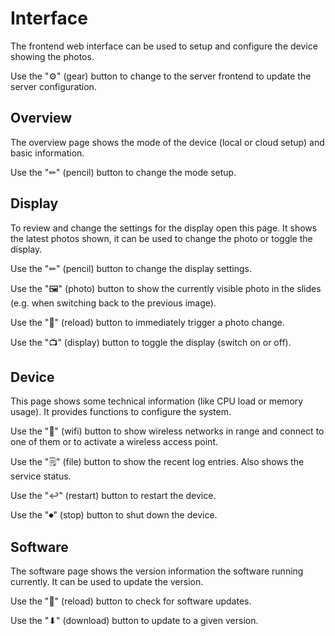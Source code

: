 # Interface

The frontend web interface can be used to setup and configure the device
showing the photos.

Use the "⚙" (gear) button to change to the server frontend to update the
server configuration.

## Overview

The overview page shows the mode of the device (local or cloud setup) and
basic information.

Use the "✏" (pencil) button to change the mode setup.

## Display

To review and change the settings for the display open this page. It shows
the latest photos shown, it can be used to change the photo or toggle the
display.

Use the "✏" (pencil) button to change the display settings.

Use the "🖼" (photo) button to show the currently visible photo in the slides
(e.g. when switching back to the previous image).

Use the "🔁" (reload) button to immediately trigger a photo change.

Use the "📺" (display) button to toggle the display (switch on or off).

## Device

This page shows some technical information (like CPU load or memory usage).
It provides functions to configure the system.

Use the "🛜" (wifi) button to show wireless networks in range and connect to
one of them or to activate a wireless access point.

Use the "🗒" (file) button to show the recent log entries. Also shows the
service status.

Use the "↩" (restart) button to restart the device.

Use the "⏺" (stop) button to shut down the device.

## Software

The software page shows the version information the software running currently.
It can be used to update the version.

Use the "🔁" (reload) button to check for software updates.

Use the "⬇" (download) button to update to a given version.


